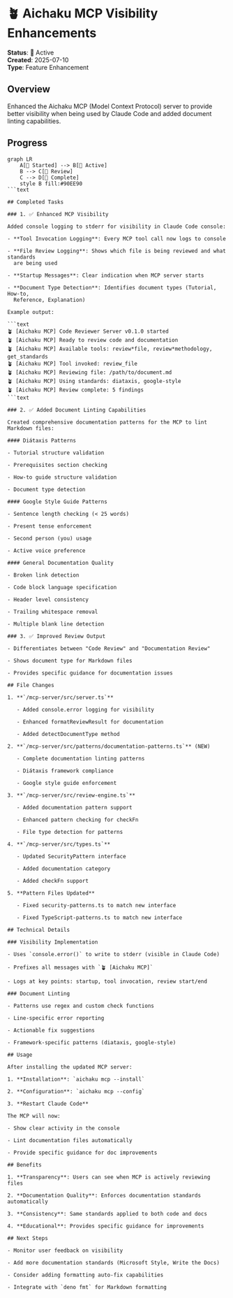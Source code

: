 # 🪴 Aichaku MCP Visibility Enhancements

**Status**: 🌿 Active\
**Created**: 2025-07-10\
**Type**: Feature Enhancement

## Overview

Enhanced the Aichaku MCP (Model Context Protocol) server to provide better
visibility when being used by Claude Code and added document linting
capabilities.

## Progress

````mermaid
graph LR
    A[🌱 Started] --> B[🌿 Active]
    B --> C[🌳 Review]
    C --> D[🍃 Complete]
    style B fill:#90EE90
```text

## Completed Tasks

### 1. ✅ Enhanced MCP Visibility

Added console logging to stderr for visibility in Claude Code console:

- **Tool Invocation Logging**: Every MCP tool call now logs to console

- **File Review Logging**: Shows which file is being reviewed and what standards
  are being used

- **Startup Messages**: Clear indication when MCP server starts

- **Document Type Detection**: Identifies document types (Tutorial, How-to,
  Reference, Explanation)

Example output:

```text
🪴 [Aichaku MCP] Code Reviewer Server v0.1.0 started
🪴 [Aichaku MCP] Ready to review code and documentation
🪴 [Aichaku MCP] Available tools: review*file, review*methodology, get_standards
🪴 [Aichaku MCP] Tool invoked: review_file
🪴 [Aichaku MCP] Reviewing file: /path/to/document.md
🪴 [Aichaku MCP] Using standards: diataxis, google-style
🪴 [Aichaku MCP] Review complete: 5 findings
```text

### 2. ✅ Added Document Linting Capabilities

Created comprehensive documentation patterns for the MCP to lint Markdown files:

#### Diátaxis Patterns

- Tutorial structure validation

- Prerequisites section checking

- How-to guide structure validation

- Document type detection

#### Google Style Guide Patterns

- Sentence length checking (< 25 words)

- Present tense enforcement

- Second person (you) usage

- Active voice preference

#### General Documentation Quality

- Broken link detection

- Code block language specification

- Header level consistency

- Trailing whitespace removal

- Multiple blank line detection

### 3. ✅ Improved Review Output

- Differentiates between "Code Review" and "Documentation Review"

- Shows document type for Markdown files

- Provides specific guidance for documentation issues

## File Changes

1. **`/mcp-server/src/server.ts`**

   - Added console.error logging for visibility

   - Enhanced formatReviewResult for documentation

   - Added detectDocumentType method

2. **`/mcp-server/src/patterns/documentation-patterns.ts`** (NEW)

   - Complete documentation linting patterns

   - Diátaxis framework compliance

   - Google style guide enforcement

3. **`/mcp-server/src/review-engine.ts`**

   - Added documentation pattern support

   - Enhanced pattern checking for checkFn

   - File type detection for patterns

4. **`/mcp-server/src/types.ts`**

   - Updated SecurityPattern interface

   - Added documentation category

   - Added checkFn support

5. **Pattern Files Updated**

   - Fixed security-patterns.ts to match new interface

   - Fixed TypeScript-patterns.ts to match new interface

## Technical Details

### Visibility Implementation

- Uses `console.error()` to write to stderr (visible in Claude Code)

- Prefixes all messages with `🪴 [Aichaku MCP]`

- Logs at key points: startup, tool invocation, review start/end

### Document Linting

- Patterns use regex and custom check functions

- Line-specific error reporting

- Actionable fix suggestions

- Framework-specific patterns (diataxis, google-style)

## Usage

After installing the updated MCP server:

1. **Installation**: `aichaku mcp --install`

2. **Configuration**: `aichaku mcp --config`

3. **Restart Claude Code**

The MCP will now:

- Show clear activity in the console

- Lint documentation files automatically

- Provide specific guidance for doc improvements

## Benefits

1. **Transparency**: Users can see when MCP is actively reviewing files

2. **Documentation Quality**: Enforces documentation standards automatically

3. **Consistency**: Same standards applied to both code and docs

4. **Educational**: Provides specific guidance for improvements

## Next Steps

- Monitor user feedback on visibility

- Add more documentation standards (Microsoft Style, Write the Docs)

- Consider adding formatting auto-fix capabilities

- Integrate with `deno fmt` for Markdown formatting
````
